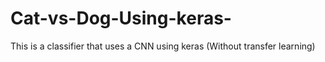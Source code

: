 # Cat-vs-Dog-Using-keras-
This is a classifier that uses a CNN using keras (Without transfer learning) 
